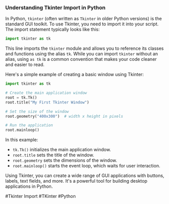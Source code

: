 ### Understanding Tkinter Import in Python

In Python, `tkinter` (often written as `Tkinter` in older Python versions) is the standard GUI toolkit. To use Tkinter, you need to import it into your script. The import statement typically looks like this:

```python
import tkinter as tk
```

This line imports the `tkinter` module and allows you to reference its classes and functions using the alias `tk`. While you can import `tkinter` without an alias, using `as tk` is a common convention that makes your code cleaner and easier to read.

Here's a simple example of creating a basic window using Tkinter:

```python
import tkinter as tk

# Create the main application window
root = tk.Tk()
root.title("My First Tkinter Window")

# Set the size of the window
root.geometry("400x300")  # width x height in pixels

# Run the application
root.mainloop()
```

In this example:
- `tk.Tk()` initializes the main application window.
- `root.title` sets the title of the window.
- `root.geometry` sets the dimensions of the window.
- `root.mainloop()` starts the event loop, which waits for user interaction.

Using Tkinter, you can create a wide range of GUI applications with buttons, labels, text fields, and more. It's a powerful tool for building desktop applications in Python.

#Tkinter Import #TKinter #Python